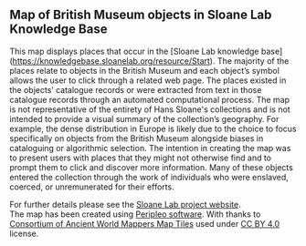 ## Map of British Museum objects in Sloane Lab Knowledge Base

This map displays places that occur in the [Sloane Lab knowledge base] (https://knowledgebase.sloanelab.org/resource/Start). The majority of the places relate to objects in the British Museum and each object’s symbol allows the user to click through a related web page. The places existed in the objects’ catalogue records or were extracted from text in those catalogue records through an automated computational process. The map is not representative of the entirety of Hans Sloane's collections and is not intended to provide a visual summary of the collection’s geography. For example, the dense distribution in Europe is likely due to the choice to focus specifically on objects from the British Museum alongside biases in cataloguing or algorithmic selection. The intention in creating the map was to present users with places that they might not otherwise find and to prompt them to click and discover more information. Many of these objects entered the collection through the work of individuals who were enslaved, coerced, or unremunerated for their efforts. 

For further details please see the [Sloane Lab project website](https://sloanelab.org/sloane-lab-community-fellows/).  
The map has been created using [Peripleo software](https://britishlibrary.github.io/locating-a-national-collection/Peripleo.html).
With thanks to [Consortium of Ancient World Mappers Map Tiles](https://cawm.lib.uiowa.edu) used under [CC BY 4.0](https://creativecommons.org/licenses/by/4.0/) license.
